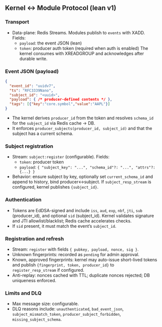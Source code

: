 ## Kernel ↔ Module Protocol (lean v1)

### Transport
- Data-plane: Redis Streams. Modules publish to `events` with XADD. Fields:
  - `payload`: the event JSON (lean)
  - `token`: producer auth token (required when auth is enabled)
  The kernel consumes with XREADGROUP and acknowledges after durable write.

### Event JSON (payload)
```json
{
  "event_id": "uuidv7",
  "ts": "RFC3339Nano",
  "subject_id": "<uuid>",
  "payload": { /* producer-defined contents */ },
  "tags": [{"key":"core.symbol","value":"AAPL"}]
}
```
- The kernel derives `producer_id` from the token and resolves `schema_id` for the `subject_id` via Redis cache → DB.
- It enforces `producer_subjects(producer_id, subject_id)` and that the subject has a current schema.

### Subject registration
- Stream: `subject:register` (configurable). Fields:
  - `token`: producer token
  - `payload`: `{ "subject_key": "...", "schema_id"?: "...", "attrs"?: {...} }`
- Behavior: ensure subject by key, optionally set `current_schema_id` and append to history, bind producer↔subject. If `subject_resp_stream` is configured, kernel publishes `{subject_id}`.

### Authentication
- Tokens are EdDSA-signed and include `iss`, `aud`, `exp`, `nbf`, `jti`, `sub` (producer_id), and optional `sid` (subject_id). Kernel validates signature and JTI allowlist/blacklist; Redis cache accelerates checks.
- If `sid` present, it must match the event’s `subject_id`.

### Registration and refresh
- Stream: `register` with fields `{ pubkey, payload, nonce, sig }`.
- Unknown fingerprints: recorded as `pending` for admin approval.
- Known, approved fingerprints: kernel may auto-issue short-lived tokens and publish `{fingerprint, token, producer_id}` to `register_resp_stream` if configured.
- Anti-replay: nonces cached with TTL; duplicate nonces rejected; DB uniqueness enforced.

### Limits and DLQ
- Max message size: configurable.
- DLQ reasons include: `unauthenticated`, `bad_event_json`, `subject_mismatch_token`, `producer_subject_forbidden`, `missing_subject_schema`.

